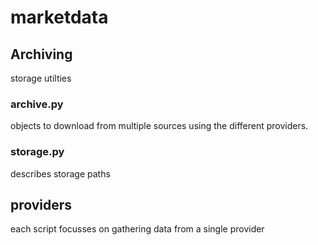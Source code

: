 # marketdata

## Archiving
storage utilties
### archive.py
objects to download from multiple sources using the different providers.
### storage.py
describes storage paths

## providers
each script focusses on gathering data from a single provider

